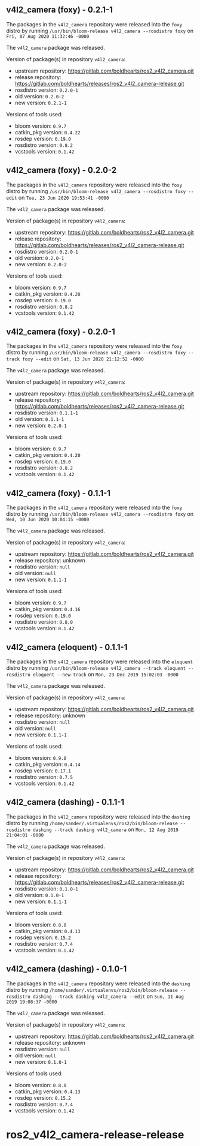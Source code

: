 ## v4l2_camera (foxy) - 0.2.1-1

The packages in the `v4l2_camera` repository were released into the `foxy` distro by running `/usr/bin/bloom-release v4l2_camera --rosdistro foxy` on `Fri, 07 Aug 2020 11:32:46 -0000`

The `v4l2_camera` package was released.

Version of package(s) in repository `v4l2_camera`:

- upstream repository: https://gitlab.com/boldhearts/ros2_v4l2_camera.git
- release repository: https://gitlab.com/boldhearts/releases/ros2_v4l2_camera-release.git
- rosdistro version: `0.2.0-1`
- old version: `0.2.0-2`
- new version: `0.2.1-1`

Versions of tools used:

- bloom version: `0.9.7`
- catkin_pkg version: `0.4.22`
- rosdep version: `0.19.0`
- rosdistro version: `0.8.2`
- vcstools version: `0.1.42`


## v4l2_camera (foxy) - 0.2.0-2

The packages in the `v4l2_camera` repository were released into the `foxy` distro by running `/usr/bin/bloom-release v4l2_camera --rosdistro foxy --edit` on `Tue, 23 Jun 2020 19:53:41 -0000`

The `v4l2_camera` package was released.

Version of package(s) in repository `v4l2_camera`:

- upstream repository: https://gitlab.com/boldhearts/ros2_v4l2_camera.git
- release repository: https://gitlab.com/boldhearts/releases/ros2_v4l2_camera-release.git
- rosdistro version: `0.2.0-1`
- old version: `0.2.0-1`
- new version: `0.2.0-2`

Versions of tools used:

- bloom version: `0.9.7`
- catkin_pkg version: `0.4.20`
- rosdep version: `0.19.0`
- rosdistro version: `0.8.2`
- vcstools version: `0.1.42`


## v4l2_camera (foxy) - 0.2.0-1

The packages in the `v4l2_camera` repository were released into the `foxy` distro by running `/usr/bin/bloom-release v4l2_camera --rosdistro foxy --track foxy --edit` on `Sat, 13 Jun 2020 21:12:52 -0000`

The `v4l2_camera` package was released.

Version of package(s) in repository `v4l2_camera`:

- upstream repository: https://gitlab.com/boldhearts/ros2_v4l2_camera.git
- release repository: https://gitlab.com/boldhearts/releases/ros2_v4l2_camera-release.git
- rosdistro version: `0.1.1-1`
- old version: `0.1.1-1`
- new version: `0.2.0-1`

Versions of tools used:

- bloom version: `0.9.7`
- catkin_pkg version: `0.4.20`
- rosdep version: `0.19.0`
- rosdistro version: `0.8.2`
- vcstools version: `0.1.42`


## v4l2_camera (foxy) - 0.1.1-1

The packages in the `v4l2_camera` repository were released into the `foxy` distro by running `/usr/bin/bloom-release v4l2_camera --rosdistro foxy` on `Wed, 10 Jun 2020 10:04:15 -0000`

The `v4l2_camera` package was released.

Version of package(s) in repository `v4l2_camera`:

- upstream repository: https://gitlab.com/boldhearts/ros2_v4l2_camera.git
- release repository: unknown
- rosdistro version: `null`
- old version: `null`
- new version: `0.1.1-1`

Versions of tools used:

- bloom version: `0.9.7`
- catkin_pkg version: `0.4.16`
- rosdep version: `0.19.0`
- rosdistro version: `0.8.0`
- vcstools version: `0.1.42`


## v4l2_camera (eloquent) - 0.1.1-1

The packages in the `v4l2_camera` repository were released into the `eloquent` distro by running `/usr/bin/bloom-release v4l2_camera --track eloquent --rosdistro eloquent --new-track` on `Mon, 23 Dec 2019 15:02:03 -0000`

The `v4l2_camera` package was released.

Version of package(s) in repository `v4l2_camera`:

- upstream repository: https://gitlab.com/boldhearts/ros2_v4l2_camera.git
- release repository: unknown
- rosdistro version: `null`
- old version: `null`
- new version: `0.1.1-1`

Versions of tools used:

- bloom version: `0.9.0`
- catkin_pkg version: `0.4.14`
- rosdep version: `0.17.1`
- rosdistro version: `0.7.5`
- vcstools version: `0.1.42`


## v4l2_camera (dashing) - 0.1.1-1

The packages in the `v4l2_camera` repository were released into the `dashing` distro by running `/home/sander/.virtualenvs/ros2/bin/bloom-release --rosdistro dashing --track dashing v4l2_camera` on `Mon, 12 Aug 2019 21:04:01 -0000`

The `v4l2_camera` package was released.

Version of package(s) in repository `v4l2_camera`:

- upstream repository: https://gitlab.com/boldhearts/ros2_v4l2_camera.git
- release repository: https://gitlab.com/boldhearts/releases/ros2_v4l2_camera-release.git
- rosdistro version: `0.1.0-1`
- old version: `0.1.0-1`
- new version: `0.1.1-1`

Versions of tools used:

- bloom version: `0.8.0`
- catkin_pkg version: `0.4.13`
- rosdep version: `0.15.2`
- rosdistro version: `0.7.4`
- vcstools version: `0.1.42`


## v4l2_camera (dashing) - 0.1.0-1

The packages in the `v4l2_camera` repository were released into the `dashing` distro by running `/home/sander/.virtualenvs/ros2/bin/bloom-release --rosdistro dashing --track dashing v4l2_camera --edit` on `Sun, 11 Aug 2019 19:08:37 -0000`

The `v4l2_camera` package was released.

Version of package(s) in repository `v4l2_camera`:

- upstream repository: https://gitlab.com/boldhearts/ros2_v4l2_camera.git
- release repository: unknown
- rosdistro version: `null`
- old version: `null`
- new version: `0.1.0-1`

Versions of tools used:

- bloom version: `0.8.0`
- catkin_pkg version: `0.4.13`
- rosdep version: `0.15.2`
- rosdistro version: `0.7.4`
- vcstools version: `0.1.42`


# ros2_v4l2_camera-release-release

